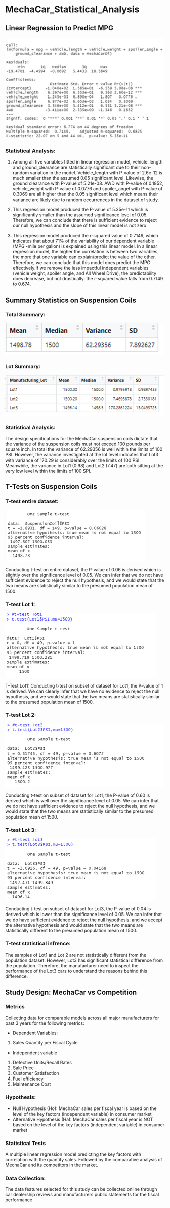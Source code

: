 # MechaCar_Statistical_Analysis

## Linear Regression to Predict MPG
![](images/linear_regression1.png)

### Statistical Analysis: 
1. Among all five variables fitted in linear regression model, vehicle_length and ground_clearance are statistically significant due to their non-random variation in the model. Vehicle_length with P-value of 2.6e-12 is much smaller than the assumed 0.05 significant level. Likewise, the ground clearance with P-value of 5.21e-08. AWD with P-value of 0.1852, vehicle_weight with P-value of 0.0776 and spoiler_angel with P-value of 0.3069 are all higher than the 0.05 significant level which means their variance are likely due to random occurrences in the dataset of study.

2. This regression model produced the P-value of 5.35e-11 which is significantly smaller than the assumed significance level of 0.05. Therefore, we can conclude that there is sufficient evidence to reject our null hypothesis and the slope of this linear model is not zero.

3. This regression model produced the r-squared value of 0.7149, which indicates that about 71% of the variability of our dependent variable (MPG -mile per gallon) is explained using this linear model. In a linear regression model, the higher the correlation is between two variables, the more that one variable can explain/predict the value of the other. Therefore, we can conclude that this model does predict the MPG effectively.If we remove the less impactful independent variables (vehicle weight, spoiler angle, and All Wheel Drive), the predictability does decrease, but not drastically: the r-squared value falls from 0.7149 to 0.674.

## Summary Statistics on Suspension Coils
### Total Summary:

![](images/total_summary.png)

### Lot Summary:
![](images/lot_summary.png)

### Statistical Analysis:
The design specifications for the MechaCar suspension coils dictate that the variance of the suspension coils must not exceed 100 pounds per square inch. In total the variance of 62.29356 is well within the limits of 100 PSI. However, the variance investigated at the lot level indicates that Lot3 with variance of 170.29 is considerably over the limits of 100 PSI. Meanwhile, the variance in Lot1 (0.98) and Lot2 (7.47) are both sitting at the very low level within the limits of 100 SPI. 

## T-Tests on Suspension Coils

### T-test entire dataset:
![](images/t_test.png)

Conducting t-test on entire dataset, the P-value of 0.06 is derived which is slightly over the significance level of 0.05. We can infer that we do not have sufficient evidence to reject the null hypothesis, and we would state that the two means are statistically similar to the presumed population mean of 1500. 

### T-test Lot 1:
![](images/t_test_lot1.png)

T-Test Lot1:
Conducting t-test on subset of dataset for Lot1, the P-value of 1 is derived. We can clearly infer that we have no evidence to reject the null hypothesis, and we would state that the two means are statistically similar to the presumed population mean of 1500. 

### T-test Lot 2:
![](images/t_test_lot2.png)

Conducting t-test on subset of dataset for Lot1, the P-value of 0.60 is derived which is well over the significance level of 0.05. We can infer that we do not have sufficient evidence to reject the null hypothesis, and we would state that the two means are statistically similar to the presumed population mean of 1500. 

### T-test Lot 3:
![](images/t_test_lot3.png)

Conducting t-test on subset of dataset for Lot3, the P-value of 0.04 is derived which is lower than the significance level of 0.05. We can infer that we do have sufficient evidence to reject the null hypothesis, and we accept the alternative hypothesis and would state that the two means are statistically different to the presumed population mean of 1500.

### T-test statistical infrence:

The samples of Lot1 and Lot 2 are not statistically different from the population dataset. However, Lot3 has significant statistical difference from the population. Therefore, the manufacturer need to inspect the performance of the Lot3 cars to understand the reasons behind this difference.

## Study Design: MechaCar vs Competition

### Metrics
Collecting data for comparable models across all major manufacturers for past 3 years for the following metrics:

* Dependent Variables:
1. Sales Quantity per Fiscal Cycle

* Independent variable
1. Defective Units/Recall Rates
2. Sale Price
3. Customer Satisfaction
4. Fuel efficiency
5. Maintenance Cost

### Hypothesis:
* Null Hypothesis (Ho): MechaCar sales per fiscal year is based on the level of the key factors (independent variable) in consumer market
* Alternative Hypothesis (Ha): MechaCar sales per fiscal year is NOT based on the level of the key factors (independent variable) in consumer market

### Statistical Tests
A multiple linear regression model predicting the key factors with correlation with the quantity sales. Followed by the comparative analysis of MechaCar and its competitors in the market.

### Data Collection:
The data features selected for this study can be collected online through car dealership reviews and manufacturers public statements for the fiscal performance







